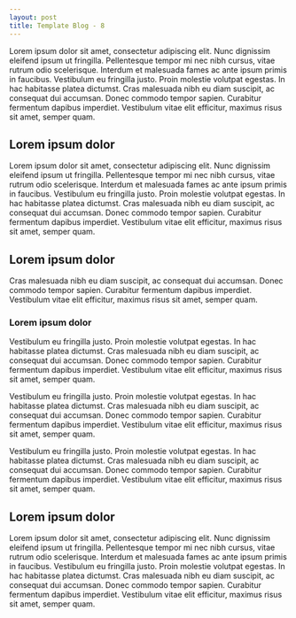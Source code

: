 ```yaml
---
layout: post
title: Template Blog - 8
---
```


Lorem ipsum dolor sit amet, consectetur adipiscing elit. Nunc dignissim eleifend ipsum ut fringilla. Pellentesque tempor mi nec nibh cursus, vitae rutrum odio scelerisque. Interdum et malesuada fames ac ante ipsum primis in faucibus. Vestibulum eu fringilla justo. Proin molestie volutpat egestas. In hac habitasse platea dictumst. Cras malesuada nibh eu diam suscipit, ac consequat dui accumsan. Donec commodo tempor sapien. Curabitur fermentum dapibus imperdiet. Vestibulum vitae elit efficitur, maximus risus sit amet, semper quam.

## Lorem ipsum dolor

Lorem ipsum dolor sit amet, consectetur adipiscing elit. Nunc dignissim eleifend ipsum ut fringilla. Pellentesque tempor mi nec nibh cursus, vitae rutrum odio scelerisque. Interdum et malesuada fames ac ante ipsum primis in faucibus. Vestibulum eu fringilla justo. Proin molestie volutpat egestas. In hac habitasse platea dictumst. Cras malesuada nibh eu diam suscipit, ac consequat dui accumsan. Donec commodo tempor sapien. Curabitur fermentum dapibus imperdiet. Vestibulum vitae elit efficitur, maximus risus sit amet, semper quam.

## Lorem ipsum dolor

Cras malesuada nibh eu diam suscipit, ac consequat dui accumsan. Donec commodo tempor sapien. Curabitur fermentum dapibus imperdiet. Vestibulum vitae elit efficitur, maximus risus sit amet, semper quam.

### Lorem ipsum dolor

Vestibulum eu fringilla justo. Proin molestie volutpat egestas. In hac habitasse platea dictumst. Cras malesuada nibh eu diam suscipit, ac consequat dui accumsan. Donec commodo tempor sapien. Curabitur fermentum dapibus imperdiet. Vestibulum vitae elit efficitur, maximus risus sit amet, semper quam.

Vestibulum eu fringilla justo. Proin molestie volutpat egestas. In hac habitasse platea dictumst. Cras malesuada nibh eu diam suscipit, ac consequat dui accumsan. Donec commodo tempor sapien. Curabitur fermentum dapibus imperdiet. Vestibulum vitae elit efficitur, maximus risus sit amet, semper quam.

Vestibulum eu fringilla justo. Proin molestie volutpat egestas. In hac habitasse platea dictumst. Cras malesuada nibh eu diam suscipit, ac consequat dui accumsan. Donec commodo tempor sapien. Curabitur fermentum dapibus imperdiet. Vestibulum vitae elit efficitur, maximus risus sit amet, semper quam.

## Lorem ipsum dolor

Lorem ipsum dolor sit amet, consectetur adipiscing elit. Nunc dignissim eleifend ipsum ut fringilla. Pellentesque tempor mi nec nibh cursus, vitae rutrum odio scelerisque. Interdum et malesuada fames ac ante ipsum primis in faucibus. Vestibulum eu fringilla justo. Proin molestie volutpat egestas. In hac habitasse platea dictumst. Cras malesuada nibh eu diam suscipit, ac consequat dui accumsan. Donec commodo tempor sapien. Curabitur fermentum dapibus imperdiet. Vestibulum vitae elit efficitur, maximus risus sit amet, semper quam.